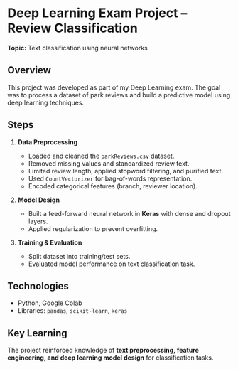 # Deep Learning Exam Project – Review Classification

**Topic:** Text classification using neural networks  

## Overview
This project was developed as part of my Deep Learning exam. The goal was to process a dataset of park reviews and build a predictive model using deep learning techniques.

## Steps
1. **Data Preprocessing**
   - Loaded and cleaned the `parkReviews.csv` dataset.
   - Removed missing values and standardized review text.
   - Limited review length, applied stopword filtering, and purified text.
   - Used `CountVectorizer` for bag-of-words representation.
   - Encoded categorical features (branch, reviewer location).

2. **Model Design**
   - Built a feed-forward neural network in **Keras** with dense and dropout layers.
   - Applied regularization to prevent overfitting.

3. **Training & Evaluation**
   - Split dataset into training/test sets.
   - Evaluated model performance on text classification task.

## Technologies
- Python, Google Colab  
- Libraries: `pandas`, `scikit-learn`, `keras`  

## Key Learning
The project reinforced knowledge of **text preprocessing, feature engineering, and deep learning model design** for classification tasks.
